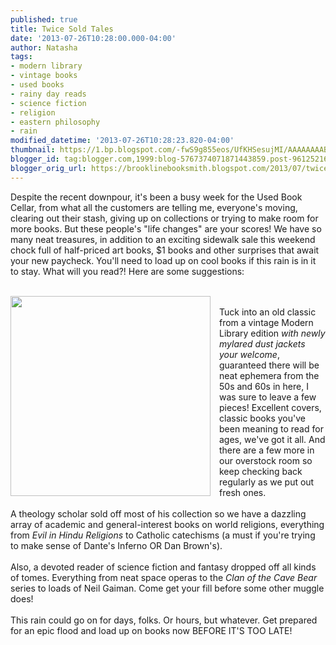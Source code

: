 ```yaml
---
published: true
title: Twice Sold Tales
date: '2013-07-26T10:28:00.000-04:00'
author: Natasha
tags:
- modern library
- vintage books
- used books
- rainy day reads
- science fiction
- religion
- eastern philosophy
- rain
modified_datetime: '2013-07-26T10:28:23.820-04:00'
thumbnail: https://1.bp.blogspot.com/-fwS9g855eos/UfKHSesujMI/AAAAAAAABWY/JSnYl-CJDm8/s72-c/modern.jpg
blogger_id: tag:blogger.com,1999:blog-5767374071871443859.post-961252166999923622
blogger_orig_url: https://brooklinebooksmith.blogspot.com/2013/07/twice-sold-tales.html
---
```


Despite the recent downpour, it's been a busy week for the Used Book Cellar, from what all the customers are telling me, everyone's moving, clearing out their stash, giving up on collections or trying to make room for more books. But these people's "life changes" are your scores! We have so many neat treasures, in addition to an exciting sidewalk sale this weekend chock full of half-priced art books, $1 books and other surprises that await your new paycheck. You'll need to load up on cool books if this rain is in it to stay. What will you read?! Here are some suggestions:<br /><br /><div class="separator" style="clear: both; text-align: center;"><a href="https://1.bp.blogspot.com/-fwS9g855eos/UfKHSesujMI/AAAAAAAABWY/JSnYl-CJDm8/s1600/modern.jpg" imageanchor="1" style="clear: left; float: left; margin-bottom: 1em; margin-right: 1em;"><img border="0" height="320" src="https://1.bp.blogspot.com/-fwS9g855eos/UfKHSesujMI/AAAAAAAABWY/JSnYl-CJDm8/s320/modern.jpg" width="320" /></a></div><br />Tuck into an old classic from a vintage Modern Library edition <i>with newly mylared dust jackets your welcome</i>, guaranteed there will be neat ephemera from the 50s and 60s in here, I was sure to leave a few pieces! Excellent covers, classic books you've been meaning to read for ages, we've got it all. And there are a few more in our overstock room so keep checking back regularly as we put out fresh ones.<br /><br />A theology scholar sold off most of his collection so we have a dazzling array of academic and general-interest books on world religions, everything from <i>Evil in Hindu Religions </i>to Catholic catechisms (a must if you're trying to make sense of Dante's Inferno OR Dan Brown's).<br /><br />Also, a devoted reader of science fiction and fantasy dropped off all kinds of tomes. Everything from neat space operas to the <i>Clan of the Cave Bear</i> series to loads of Neil Gaiman. Come get your fill before some other muggle does!<br /><br />This rain could go on for days, folks. Or hours, but whatever. Get prepared for an epic flood and load up on books now BEFORE IT'S TOO LATE!